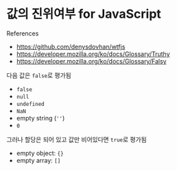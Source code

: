 # 값의 진위여부 for JavaScript

References

- <https://github.com/denysdovhan/wtfjs>
- <https://developer.mozilla.org/ko/docs/Glossary/Truthy>
- <https://developer.mozilla.org/ko/docs/Glossary/Falsy>

다음 값은 `false`로 평가됨

- `false`
- `null`
- `undefined`
- `NaN`
- empty string (`''`)
- `0`

그러나 할당은 되어 있고 값만 비어있다면 `true`로 평가됨

- empty object: `{}`
- empty array: `[]`
